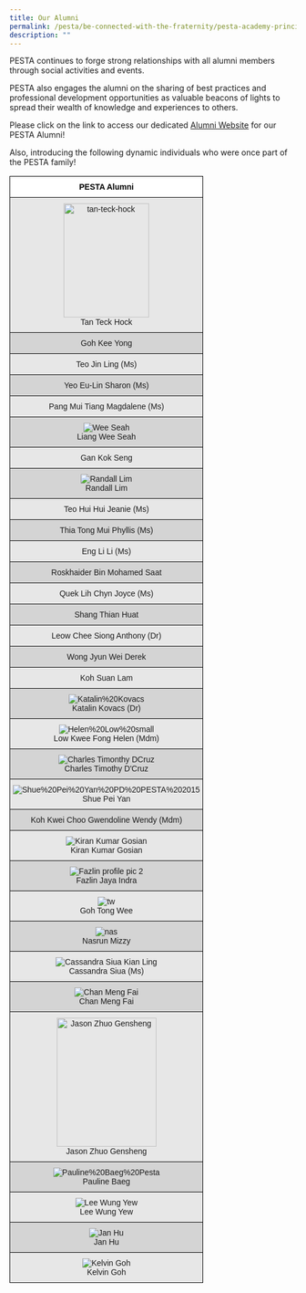 ```yaml
---
title: Our Alumni
permalink: /pesta/be-connected-with-the-fraternity/pesta-academy-principals/
description: ""
---
```

PESTA continues to forge strong relationships with all alumni members through social activities and events.

PESTA also engages the alumni on the sharing of best practices and professional development opportunities as valuable beacons of lights to spread their wealth of knowledge and experiences to others. 

Please click on the link to access our dedicated [Alumni Website](https://sites.google.com/view/pesta-alumni/home) for our PESTA Alumni!

Also, introducing the following dynamic individuals who were once part of the PESTA family!

<style type="text/css">
.tg  {border-collapse:collapse;border-spacing:0;}
.tg td{border-color:black;border-style:solid;border-width:1px;font-family:Arial, sans-serif;font-size:14px;
  overflow:hidden;padding:10px 5px;word-break:normal;}
.tg th{border-color:black;border-style:solid;border-width:1px;font-family:Arial, sans-serif;font-size:14px;
  font-weight:normal;overflow:hidden;padding:10px 5px;word-break:normal;}
.tg .tg-15if{background-color:#FFF;color:#FFF;font-weight:bold;text-align:center;vertical-align:middle}
.tg .tg-b8q8{background-color:#E7E7E7;text-align:center;vertical-align:top}
.tg .tg-tsui{background-color:#D4D4D4;text-align:center;vertical-align:top}
</style>
<table class="tg">
<thead>
  <tr>
    <th class="tg-15if"><span style="font-weight:600;color:#000">PESTA Alumni</span></th>
  </tr>
</thead>
<tbody>
  <tr>
    <td class="tg-b8q8"><img src="https://academyofsingaporeteachers.moe.edu.sg/images/librariesprovider3/default-album/tan-teck-hockffce7f76f6904106a360de60f731e5fb.jpg?sfvrsn=33f9d331_4" alt="tan-teck-hock" width="150" height="200"><br>Tan Teck Hock<br></td>
  </tr>
  <tr>
    <td class="tg-tsui">Goh Kee Yong</td>
  </tr>
  <tr>
    <td class="tg-b8q8">Teo Jin Ling (Ms)</td>
  </tr>
  <tr>
    <td class="tg-tsui">Yeo Eu-Lin Sharon (Ms)</td>
  </tr>
  <tr>
    <td class="tg-b8q8">Pang Mui Tiang Magdalene (Ms)</td>
  </tr>
  <tr>
    <td class="tg-tsui"><img src="https://academyofsingaporeteachers.moe.edu.sg/images/librariesprovider3/default-album/wee-seah.jpg?sfvrsn=7ea6f485_2" alt="Wee Seah"><br>Liang Wee Seah<br></td>
  </tr>
  <tr>
    <td class="tg-b8q8">Gan Kok Seng</td>
  </tr>
  <tr>
    <td class="tg-tsui"><img src="https://academyofsingaporeteachers.moe.edu.sg/images/librariesprovider3/default-album/randall-lim.tmb-thumb200.jpg?Culture=en&sfvrsn=af24cc6_1" alt="Randall Lim"><br>Randall Lim<br></td>
  </tr>
  <tr>
    <td class="tg-b8q8">Teo Hui Hui Jeanie (Ms)</td>
  </tr>
  <tr>
    <td class="tg-tsui">Thia Tong Mui Phyllis (Ms)</td>
  </tr>
  <tr>
    <td class="tg-b8q8">Eng Li Li (Ms)</td>
  </tr>
  <tr>
    <td class="tg-tsui">Roskhaider Bin Mohamed Saat</td>
  </tr>
  <tr>
    <td class="tg-b8q8">Quek Lih Chyn Joyce (Ms)</td>
  </tr>
  <tr>
    <td class="tg-tsui">Shang Thian Huat</td>
  </tr>
  <tr>
    <td class="tg-b8q8">Leow Chee Siong Anthony (Dr)</td>
  </tr>
  <tr>
    <td class="tg-tsui">Wong Jyun Wei Derek</td>
  </tr>
  <tr>
    <td class="tg-b8q8">Koh Suan Lam</td>
  </tr>
  <tr>
    <td class="tg-tsui"><img src="https://academyofsingaporeteachers.moe.edu.sg/images/librariesprovider3/default-album/katalin-20kovacs.jpg?sfvrsn=7c289e8c_4&MaxWidth=150&MaxHeight=200&ScaleUp=true&Quality=High&Method=ResizeFitToAreaArguments&Signature=555CCEBBAAAB4371432813874F5C1E6A4B2A2873" alt="Katalin%20Kovacs"><br>Katalin Kovacs (Dr)<br></td>
  </tr>
  <tr>
    <td class="tg-b8q8"><img src="https://academyofsingaporeteachers.moe.edu.sg/images/librariesprovider3/default-album/helen-20low-20small.jpg?sfvrsn=92c5e0d_4" alt="Helen%20Low%20small"><br>Low Kwee Fong Helen (Mdm)<br></td>
  </tr>
  <tr>
    <td class="tg-tsui"><img src="https://academyofsingaporeteachers.moe.edu.sg/images/librariesprovider3/default-album/charles-timonthy-dcruz.tmb-thumb200.jpg?Culture=en&sfvrsn=2eb7f6cc_1" alt="Charles Timonthy DCruz"><br>Charles Timothy D'Cruz</td>
  </tr>
  <tr>
    <td class="tg-b8q8"><img src="https://academyofsingaporeteachers.moe.edu.sg/images/librariesprovider3/default-album/shue-20pei-20yan-20pd-20pesta-202015.jpg?sfvrsn=e614434c_4" alt="Shue%20Pei%20Yan%20PD%20PESTA%202015"><br>Shue Pei Yan<br></td>
  </tr>
  <tr>
    <td class="tg-tsui">Koh Kwei Choo Gwendoline Wendy (Mdm)</td>
  </tr>
  <tr>
    <td class="tg-b8q8"><img src="https://academyofsingaporeteachers.moe.edu.sg/images/librariesprovider3/default-album/kiran-kumar-gosian-200by260.jpg?sfvrsn=af66719d_3" alt="Kiran Kumar Gosian"><br>Kiran Kumar Gosian<br></td>
  </tr>
  <tr>
    <td class="tg-tsui"><img src="https://academyofsingaporeteachers.moe.edu.sg/images/librariesprovider3/default-album/fazlin-profile-pic-2.tmb-thumb200.jpg?Culture=en&sfvrsn=ae4d8457_1" alt="Fazlin profile pic 2"><br>Fazlin Jaya Indra<br></td>
  </tr>
  <tr>
    <td class="tg-b8q8"><img src="https://academyofsingaporeteachers.moe.edu.sg/images/librariesprovider3/default-album/tw.tmb-thumb200.jpg?Culture=en&sfvrsn=b547aac8_1" alt="tw"><br>Goh Tong Wee<br></td>
  </tr>
  <tr>
    <td class="tg-tsui"><img src="https://academyofsingaporeteachers.moe.edu.sg/images/librariesprovider3/default-album/nas.tmb-thumb200.jpg?Culture=en&sfvrsn=93c856c7_1" alt="nas"><br>Nasrun Mizzy<br></td>
  </tr>
  <tr>
    <td class="tg-b8q8"><img src="https://academyofsingaporeteachers.moe.edu.sg/images/librariesprovider3/default-album/cassandra-siua-kian-ling.tmb-thumb200.jpg?Culture=en&sfvrsn=d8eb5217_1" alt="Cassandra Siua Kian Ling"><br>Cassandra Siua (Ms)<br></td>
  </tr>
  <tr>
    <td class="tg-tsui"><img src="https://academyofsingaporeteachers.moe.edu.sg/images/librariesprovider3/default-album/chan-meng-faia1740817b4244c8c981696bd4d3158a9.tmb-thumb200.jpg?Culture=en&sfvrsn=268c44d9_1" alt="Chan Meng Fai"><br>Chan Meng Fai<br></td>
  </tr>
  <tr>
    <td class="tg-b8q8"><img src="https://academyofsingaporeteachers.moe.edu.sg/images/librariesprovider3/default-album/jason-zhuo-gensheng3e84ec5031ab4b1c9737ab3b53713c7e.tmb-medium.jpg?Culture=en&sfvrsn=9c7440c9_1" alt="Jason Zhuo Gensheng" width="175" height="226"><br>Jason Zhuo Gensheng</td>
  </tr>
  <tr>
    <td class="tg-tsui"><img src="https://academyofsingaporeteachers.moe.edu.sg/images/librariesprovider3/default-album/pauline-20baeg-20pesta.tmb-medium.jpg?Culture=en&sfvrsn=5b8742a7_1" alt="Pauline%20Baeg%20Pesta"><br>Pauline Baeg</td>
  </tr>
  <tr>
    <td class="tg-b8q8"><img src="https://academyofsingaporeteachers.moe.edu.sg/images/librariesprovider3/default-album/lee-wung-yew5ee3679f6de34804997ef874df4b7cd3.tmb-medium.jpg?Culture=en&sfvrsn=735926ca_1" alt="Lee Wung Yew"><br>Lee Wung Yew</td>
  </tr>
  <tr>
    <td class="tg-tsui"><img src="https://academyofsingaporeteachers.moe.edu.sg/images/librariesprovider3/default-album/jan-hu.tmb-medium.jpg?Culture=en&sfvrsn=6e164b0b_1" alt="Jan Hu"><br>Jan Hu</td>
  </tr>
  <tr>
    <td class="tg-b8q8"><img src="https://academyofsingaporeteachers.moe.edu.sg/images/librariesprovider3/default-album/kelvin-goh.tmb-medium.jpg?Culture=en&sfvrsn=e18713e2_1" alt="Kelvin Goh"><br>Kelvin Goh</td>
  </tr>
</tbody>
</table>